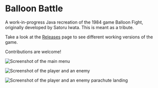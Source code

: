 # Balloon Battle
A work-in-progress Java recreation of the 1984 game Balloon Fight, originally developed by Satoru Iwata. This is meant as a tribute.

Take a look at the [Releases](https://github.com/MarianoAlipi/balloon-fight/releases) page to see different working versions of the game.

Contributions are welcome!

![Screenshot of the main menu](https://i.imgur.com/vLFwZrh.png)

![Screenshot of the player and an enemy](https://i.imgur.com/iCfHa3Z.png)

![Screenshot of the player and an enemy parachute landing](https://i.imgur.com/yTqR0nq.png)
